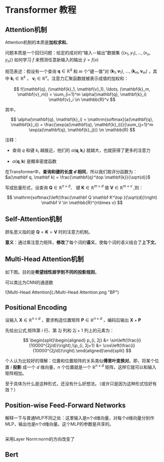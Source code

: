 # Transformer 教程

## Attention机制

Attention机制的本质是**加权求和**。

问题本质是一个回归问题：给定的成对的“输入－输出”数据集 $\{(x_1, y_1), \ldots, (x_n, y_n)\}$ 如何学习 $f$ 来预测任意新输入的输出 $\hat{y} = f(x)$

规范表述：假设有一个查询 $\mathbf{q} \in \mathbb{R}^q$ 和 $m$ 个“键－值”对 $(\mathbf{k}_1, \mathbf{v}_1)$, $\ldots, (\mathbf{k}_m, \mathbf{v}_m)$ ，其中 $\mathbf{k}_i \in\mathbb{R}^k$ ， $\mathbf{v}_i \in \mathbb{R}^v$。注意力汇聚函数就被表示成值的加权和：

$$
f(\mathbf{q}, (\mathbf{k}_1, \mathbf{v}_1), \ldots, (\mathbf{k}_m, \mathbf{v}_m)) = \sum_{i=1}^m \alpha(\mathbf{q}, \mathbf{k}_i) \mathbf{v}_i \in \mathbb{R}^v 
$$

其中，

$$
\alpha(\mathbf{q}, \mathbf{k}_i) = \mathrm{softmax}(a(\mathbf{q}, \mathbf{k}_i)) = \frac{\exp(a(\mathbf{q}, \mathbf{k}_i))}{\sum_{j=1}^m \exp(a(\mathbf{q}, \mathbf{k}_j))} \in \mathbb{R}
$$

注释：

- 查询 $q$ 和键 $k_i$ 越接近，他们的 $\alpha(\mathbf{q}, \mathbf{k}_i)$ 就越大，也就获得了更多的注意力

- $\alpha(\mathbf{q}, \mathbf{k})$ 是概率密度函数


在Transformer中，**查询和键的长度 $d$ 相同**，所以我们取评分函数为：$a(\mathbf q, \mathbf k) = \frac{\mathbf{q}^\top \mathbf{k}}{\sqrt{d}}$

写成批量形式，设查询 $\mathbf Q\in\mathbb R^{n\times d}$、 键 $\mathbf K\in\mathbb R^{m\times d}$ 值 $\mathbf V\in\mathbb R^{m\times v}$ ,则：

$$
\mathrm{softmax}\left(\frac{\mathbf Q \mathbf K^\top }{\sqrt{d}}\right) \mathbf V \in \mathbb{R}^{n\times v}
$$

## Self-Attention机制

顾名思义指的是 $\mathbf Q=\mathbf K=\mathbf V$ 时的注意力机制。

**意义**：通过乘注意力矩阵，**修改**了每个词的**语义**，使每个词的语义结合了**上下文**。

## Multi-Head Attention机制

如下图。目的是**希望线性层学到不同的投影规则**。

可以类比为CNN的通道数

![Multi-Head Attention](./Multi-Head Attention.png "BP")

## Positional Encoding

设输入 $\mathbf{X} \in \mathbb{R}^{n \times d}$ ，要求构造位置矩阵 $\mathbf{P} \in \mathbb{R}^{n \times d}$ ，编码后输出 $\mathbf{X} + \mathbf{P}$

先给出公式,矩阵第 $i$ 行、第 $2j$ 列和 $2j+1$ 列上的元素为：

$$
\begin{split}\begin{aligned} p_{i, 2j} &= \sin\left(\frac{i}{10000^{2j/d}}\right),\\p_{i, 2j+1} &= \cos\left(\frac{i}{10000^{2j/d}}\right).\end{aligned}\end{split}
$$

个人认为比较好的理解：位置和位置矩阵的关系类似**傅里叶变换对**。即，将某个位置 $i$ **投影** 成一个 $d$ 维向量，$n$ 个位置就是一个 $\mathbb{R}^{n \times d}$ 矩阵，这样它就可以和输入矩阵相加。

至于具体为什么是这种形式，还没有什么好想法。（或许只是因为这种形式恰好有效？）

## Position-wise Feed-Forward Networks

解释一下与普通MLP不同之处：这里输入是n个d维向量，对每个d维向量分别作MLP，输出也是n个d维向量。这个MLP的参数是共享的。

##

采用Layer Norm:norm的方向改变了

## Bert




